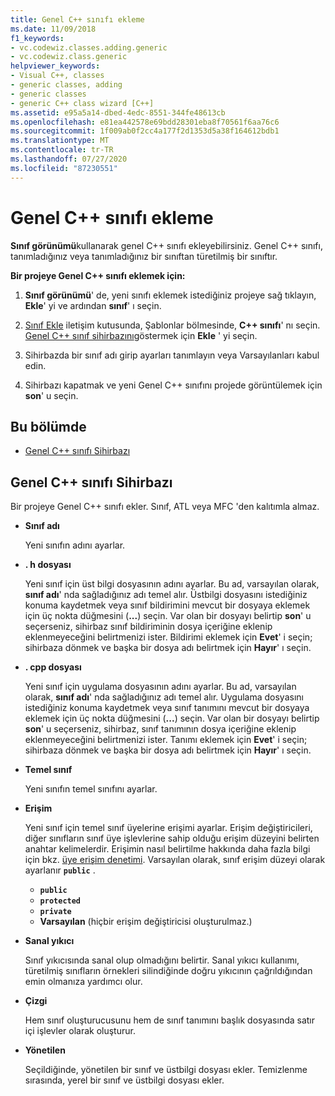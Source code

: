 ```yaml
---
title: Genel C++ sınıfı ekleme
ms.date: 11/09/2018
f1_keywords:
- vc.codewiz.classes.adding.generic
- vc.codewiz.class.generic
helpviewer_keywords:
- Visual C++, classes
- generic classes, adding
- generic classes
- generic C++ class wizard [C++]
ms.assetid: e95a5a14-dbed-4edc-8551-344fe48613cb
ms.openlocfilehash: e81ea442578e69bdd28301eba8f70561f6aa76c6
ms.sourcegitcommit: 1f009ab0f2cc4a177f2d1353d5a38f164612bdb1
ms.translationtype: MT
ms.contentlocale: tr-TR
ms.lasthandoff: 07/27/2020
ms.locfileid: "87230551"
---
```

# <a name="add-a-generic-c-class"></a>Genel C++ sınıfı ekleme

**Sınıf görünümü**kullanarak genel C++ sınıfı ekleyebilirsiniz. Genel C++ sınıfı, tanımladığınız veya tanımladığınız bir sınıftan türetilmiş bir sınıftır.

**Bir projeye Genel C++ sınıfı eklemek için:**

1. **Sınıf görünümü**' de, yeni sınıfı eklemek istediğiniz projeye sağ tıklayın, **Ekle**' yi ve ardından **sınıf**' ı seçin.

1. [Sınıf Ekle](../ide/add-class-dialog-box.md) iletişim kutusunda, Şablonlar bölmesinde, **C++ sınıfı**' nı seçin. [Genel C++ sınıf sihirbazını](#generic-c-class-wizard)göstermek için **Ekle** ' yi seçin.

1. Sihirbazda bir sınıf adı girip ayarları tanımlayın veya Varsayılanları kabul edin.

1. Sihirbazı kapatmak ve yeni Genel C++ sınıfını projede görüntülemek için **son**' u seçin.

## <a name="in-this-section"></a>Bu bölümde

- [Genel C++ sınıfı Sihirbazı](#generic-c-class-wizard)

## <a name="generic-c-class-wizard"></a>Genel C++ sınıfı Sihirbazı

Bir projeye Genel C++ sınıfı ekler. Sınıf, ATL veya MFC 'den kalıtımla almaz.

- **Sınıf adı**

  Yeni sınıfın adını ayarlar.

- **. h dosyası**

  Yeni sınıf için üst bilgi dosyasının adını ayarlar. Bu ad, varsayılan olarak, **sınıf adı**' nda sağladığınız adı temel alır. Üstbilgi dosyasını istediğiniz konuma kaydetmek veya sınıf bildirimini mevcut bir dosyaya eklemek için üç nokta düğmesini (**...**) seçin. Var olan bir dosyayı belirtip **son**' u seçerseniz, sihirbaz sınıf bildiriminin dosya içeriğine eklenip eklenmeyeceğini belirtmenizi ister. Bildirimi eklemek için **Evet**' i seçin; sihirbaza dönmek ve başka bir dosya adı belirtmek için **Hayır**' ı seçin.

- **. cpp dosyası**

  Yeni sınıf için uygulama dosyasının adını ayarlar. Bu ad, varsayılan olarak, **sınıf adı**' nda sağladığınız adı temel alır. Uygulama dosyasını istediğiniz konuma kaydetmek veya sınıf tanımını mevcut bir dosyaya eklemek için üç nokta düğmesini (**...**) seçin. Var olan bir dosyayı belirtip **son**' u seçerseniz, sihirbaz, sınıf tanımının dosya içeriğine eklenip eklenmeyeceğini belirtmenizi ister. Tanımı eklemek için **Evet**' i seçin; sihirbaza dönmek ve başka bir dosya adı belirtmek için **Hayır**' ı seçin.

- **Temel sınıf**

  Yeni sınıfın temel sınıfını ayarlar.

- **Erişim**

  Yeni sınıf için temel sınıf üyelerine erişimi ayarlar. Erişim değiştiricileri, diğer sınıfların sınıf üye işlevlerine sahip olduğu erişim düzeyini belirten anahtar kelimelerdir. Erişimin nasıl belirtilme hakkında daha fazla bilgi için bkz. [üye erişim denetimi](../cpp/member-access-control-cpp.md). Varsayılan olarak, sınıf erişim düzeyi olarak ayarlanır **`public`** .

  - **`public`**
  - **`protected`**
  - **`private`**
  - **Varsayılan** (hiçbir erişim değiştiricisi oluşturulmaz.)

- **Sanal yıkıcı**

  Sınıf yıkıcısında sanal olup olmadığını belirtir. Sanal yıkıcı kullanımı, türetilmiş sınıfların örnekleri silindiğinde doğru yıkıcının çağrıldığından emin olmanıza yardımcı olur.

- **Çizgi**

  Hem sınıf oluşturucusunu hem de sınıf tanımını başlık dosyasında satır içi işlevler olarak oluşturur.

- **Yönetilen**

  Seçildiğinde, yönetilen bir sınıf ve üstbilgi dosyası ekler. Temizlenme sırasında, yerel bir sınıf ve üstbilgi dosyası ekler.
